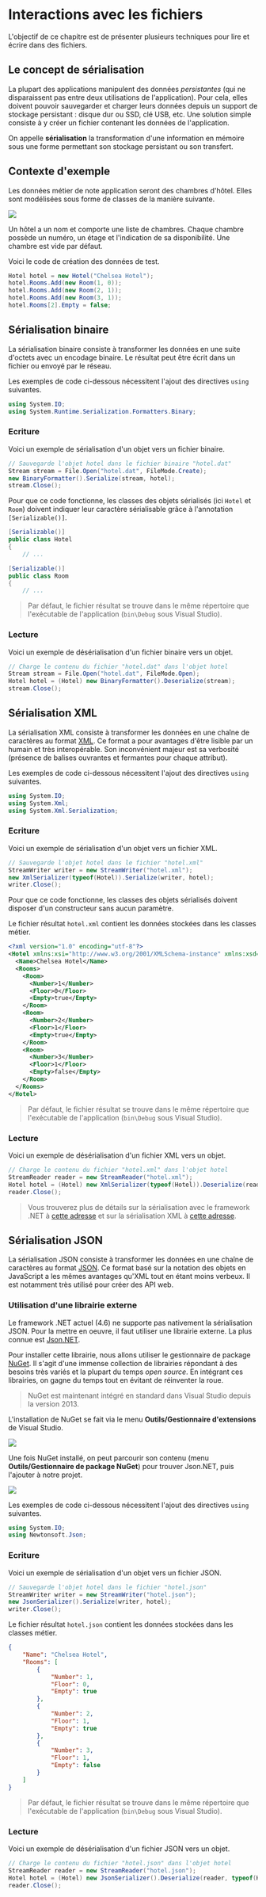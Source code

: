# Interactions avec les fichiers

L'objectif de ce chapitre est de présenter plusieurs techniques pour lire et écrire dans des fichiers.

## Le concept de sérialisation

La plupart des applications manipulent des données *persistantes* (qui ne disparaissent pas entre deux utilisations de l'application). Pour cela, elles doivent pouvoir sauvegarder et charger leurs données depuis un support de stockage persistant : disque dur ou SSD, clé USB, etc. Une solution simple consiste à y créer un fichier contenant les données de l'application.

On appelle **sérialisation** la transformation d'une information en mémoire sous une forme permettant son stockage persistant ou son transfert.

## Contexte d'exemple

Les données métier de note application seront des chambres d'hôtel. Elles sont modélisées sous forme de classes de la manière suivante.

![](../images/uml-hotel.png)

Un hôtel a un nom et comporte une liste de chambres. Chaque chambre possède un numéro, un étage et l'indication de sa disponibilité. Une chambre est vide par défaut.

Voici le code de création des données de test.

```csharp
Hotel hotel = new Hotel("Chelsea Hotel");
hotel.Rooms.Add(new Room(1, 0));
hotel.Rooms.Add(new Room(2, 1));
hotel.Rooms.Add(new Room(3, 1));
hotel.Rooms[2].Empty = false;
```

## Sérialisation binaire

La sérialisation binaire consiste à transformer les données en une suite d'octets avec un encodage binaire. Le résultat peut être écrit dans un fichier ou envoyé par le réseau.

Les exemples de code ci-dessous nécessitent l'ajout des directives `using` suivantes.

```csharp
using System.IO;
using System.Runtime.Serialization.Formatters.Binary;
```

### Ecriture

Voici un exemple de sérialisation d'un objet vers un fichier binaire.

```csharp
// Sauvegarde l'objet hotel dans le fichier binaire "hotel.dat"
Stream stream = File.Open("hotel.dat", FileMode.Create);
new BinaryFormatter().Serialize(stream, hotel);
stream.Close();
```

Pour que ce code fonctionne, les classes des objets sérialisés (ici `Hotel` et `Room`) doivent indiquer leur caractère sérialisable grâce à l'annotation `[Serializable()]`.

```csharp
[Serializable()]
public class Hotel
{
    // ...
```

```csharp
[Serializable()]
public class Room
{
    // ...
```

> Par défaut, le fichier résultat se trouve dans le même répertoire que l'exécutable de l'application (`bin\Debug` sous Visual Studio).

### Lecture

Voici un exemple de désérialisation d'un fichier binaire vers un objet.

```csharp
// Charge le contenu du fichier "hotel.dat" dans l'objet hotel
Stream stream = File.Open("hotel.dat", FileMode.Open);
Hotel hotel = (Hotel) new BinaryFormatter().Deserialize(stream);
stream.Close();
```

## Sérialisation XML

La sérialisation XML consiste à transformer les données en une chaîne de caractères au format [XML](https://fr.wikipedia.org/wiki/Extensible_Markup_Language). Ce format a pour avantages d'être lisible par un humain et très interopérable. Son inconvénient majeur est sa verbosité (présence de balises ouvrantes et fermantes pour chaque attribut).

Les exemples de code ci-dessous nécessitent l'ajout des directives `using` suivantes.

```csharp
using System.IO;
using System.Xml;
using System.Xml.Serialization;
```

### Ecriture

Voici un exemple de sérialisation d'un objet vers un fichier XML.

```csharp
// Sauvegarde l'objet hotel dans le fichier "hotel.xml"
StreamWriter writer = new StreamWriter("hotel.xml");
new XmlSerializer(typeof(Hotel)).Serialize(writer, hotel);
writer.Close();
```

Pour que ce code fonctionne, les classes des objets sérialisés doivent disposer d'un constructeur sans aucun paramètre.

Le fichier résultat `hotel.xml` contient les données stockées dans les classes métier.

```xml
<?xml version="1.0" encoding="utf-8"?>
<Hotel xmlns:xsi="http://www.w3.org/2001/XMLSchema-instance" xmlns:xsd="http://www.w3.org/2001/XMLSchema">
  <Name>Chelsea Hotel</Name>
  <Rooms>
    <Room>
      <Number>1</Number>
      <Floor>0</Floor>
      <Empty>true</Empty>
    </Room>
    <Room>
      <Number>2</Number>
      <Floor>1</Floor>
      <Empty>true</Empty>
    </Room>
    <Room>
      <Number>3</Number>
      <Floor>1</Floor>
      <Empty>false</Empty>
    </Room>
  </Rooms>
</Hotel>
```

> Par défaut, le fichier résultat se trouve dans le même répertoire que l'exécutable de l'application (`bin\Debug` sous Visual Studio).

### Lecture

Voici un exemple de désérialisation d'un fichier XML vers un objet.

```csharp
// Charge le contenu du fichier "hotel.xml" dans l'objet hotel
StreamReader reader = new StreamReader("hotel.xml");
Hotel hotel = (Hotel) new XmlSerializer(typeof(Hotel)).Deserialize(reader);
reader.Close();
```

> Vous trouverez plus de détails sur la sérialisation avec le framework .NET à [cette adresse](https://msdn.microsoft.com/fr-fr/library/ms233843.aspx) et sur la sérialisation XML à [cette adresse](http://tlevesque.developpez.com/dotnet/xml-serialization/).

## Sérialisation JSON

La sérialisation JSON consiste à transformer les données en une chaîne de caractères au format [JSON](https://fr.wikipedia.org/wiki/JavaScript_Object_Notation). Ce format basé sur la notation des objets en JavaScript a les mêmes avantages qu'XML tout en étant moins verbeux. Il est notamment très utilisé pour créer des API web.

### Utilisation d'une librairie externe

Le framework .NET actuel (4.6) ne supporte pas nativement la sérialisation JSON. Pour la mettre en oeuvre, il faut utiliser une librairie externe. La plus connue est [Json.NET](http://www.newtonsoft.com/json).

Pour installer cette librairie, nous allons utiliser le gestionnaire de package [NuGet](https://www.nuget.org/). Il s'agit d'une immense collection de librairies répondant à des besoins très variés et la plupart du temps *open source*. En intégrant ces librairies, on gagne du temps tout en évitant de réinventer la roue.

> NuGet est maintenant intégré en standard dans Visual Studio depuis la version 2013.

L'installation de NuGet se fait via le menu **Outils/Gestionnaire d'extensions** de Visual Studio.

![](../images/nuget.jpg)

Une fois NuGet installé, on peut parcourir son contenu (menu **Outils/Gestionnaire de package NuGet**) pour trouver Json.NET, puis l'ajouter à notre projet.

![](../images/nuget-jsonnet.jpg)

Les exemples de code ci-dessous nécessitent l'ajout des directives `using` suivantes.

```csharp
using System.IO;
using Newtonsoft.Json;
```

### Ecriture

Voici un exemple de sérialisation d'un objet vers un fichier JSON.

```csharp
// Sauvegarde l'objet hotel dans le fichier "hotel.json"
StreamWriter writer = new StreamWriter("hotel.json");
new JsonSerializer().Serialize(writer, hotel);
writer.Close();
```

Le fichier résultat `hotel.json` contient les données stockées dans les classes métier.

```json
{
    "Name": "Chelsea Hotel",
    "Rooms": [
        {
            "Number": 1,
            "Floor": 0,
            "Empty": true
        },
        {
            "Number": 2,
            "Floor": 1,
            "Empty": true
        },
        {
            "Number": 3,
            "Floor": 1,
            "Empty": false
        }
    ]
}
```

> Par défaut, le fichier résultat se trouve dans le même répertoire que l'exécutable de l'application (`bin\Debug` sous Visual Studio).

### Lecture

Voici un exemple de désérialisation d'un fichier JSON vers un objet.

```csharp
// Charge le contenu du fichier "hotel.json" dans l'objet hotel
StreamReader reader = new StreamReader("hotel.json");
Hotel hotel = (Hotel) new JsonSerializer().Deserialize(reader, typeof(Hotel));
reader.Close();
```
